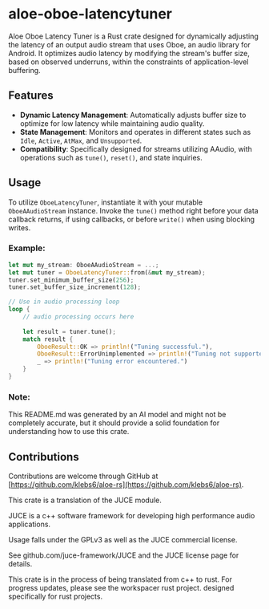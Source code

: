 # aloe-oboe-latencytuner

Aloe Oboe Latency Tuner is a Rust crate designed for dynamically adjusting the latency of an output audio stream that uses Oboe, an audio library for Android. It optimizes audio latency by modifying the stream's buffer size, based on observed underruns, within the constraints of application-level buffering.

## Features

- **Dynamic Latency Management**: Automatically adjusts buffer size to optimize for low latency while maintaining audio quality.
- **State Management**: Monitors and operates in different states such as `Idle`, `Active`, `AtMax`, and `Unsupported`.
- **Compatibility**: Specifically designed for streams utilizing AAudio, with operations such as `tune()`, `reset()`, and state inquiries.

## Usage

To utilize `OboeLatencyTuner`, instantiate it with your mutable `OboeAAudioStream` instance. Invoke the `tune()` method right before your data callback returns, if using callbacks, or before `write()` when using blocking writes.

### Example:

```rust
let mut my_stream: OboeAAudioStream = ...;
let mut tuner = OboeLatencyTuner::from(&mut my_stream);
tuner.set_minimum_buffer_size(256);
tuner.set_buffer_size_increment(128);

// Use in audio processing loop
loop {
    // audio processing occurs here
    
    let result = tuner.tune();
    match result {
        OboeResult::OK => println!("Tuning successful."),
        OboeResult::ErrorUnimplemented => println!("Tuning not supported."),
        _ => println!("Tuning error encountered.")
    }
}
```

### Note:
This README.md was generated by an AI model and might not be completely accurate, but it should provide a solid foundation for understanding how to use this crate.

## Contributions

Contributions are welcome through GitHub at [https://github.com/klebs6/aloe-rs](https://github.com/klebs6/aloe-rs).

This crate is a translation of the JUCE module.

JUCE is a c++ software framework for developing high performance audio applications.

Usage falls under the GPLv3 as well as the JUCE commercial license.

See github.com/juce-framework/JUCE and the JUCE license page for details.

This crate is in the process of being translated from c++ to rust. For progress updates, please see the workspacer rust project. designed specifically for rust projects.
